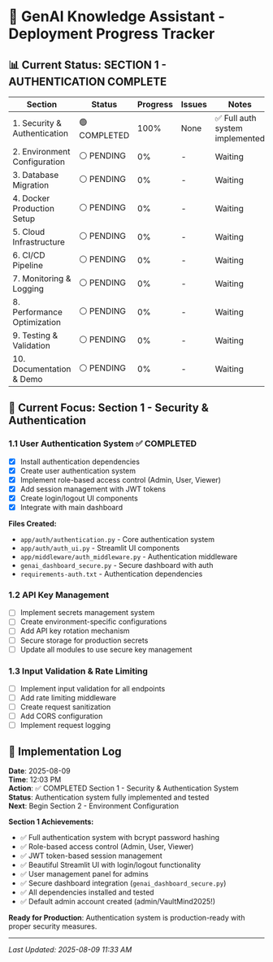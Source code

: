 # 🚀 GenAI Knowledge Assistant - Deployment Progress Tracker

## 📊 Current Status: SECTION 1 - AUTHENTICATION COMPLETE

| Section | Status | Progress | Issues | Notes |
|---------|--------|----------|--------|-------|
| 1. Security & Authentication | 🟢 COMPLETED | 100% | None | ✅ Full auth system implemented |
| 2. Environment Configuration | ⚪ PENDING | 0% | - | Waiting |
| 3. Database Migration | ⚪ PENDING | 0% | - | Waiting |
| 4. Docker Production Setup | ⚪ PENDING | 0% | - | Waiting |
| 5. Cloud Infrastructure | ⚪ PENDING | 0% | - | Waiting |
| 6. CI/CD Pipeline | ⚪ PENDING | 0% | - | Waiting |
| 7. Monitoring & Logging | ⚪ PENDING | 0% | - | Waiting |
| 8. Performance Optimization | ⚪ PENDING | 0% | - | Waiting |
| 9. Testing & Validation | ⚪ PENDING | 0% | - | Waiting |
| 10. Documentation & Demo | ⚪ PENDING | 0% | - | Waiting |

## 🎯 Current Focus: Section 1 - Security & Authentication

### 1.1 User Authentication System ✅ COMPLETED
- [x] Install authentication dependencies
- [x] Create user authentication system  
- [x] Implement role-based access control (Admin, User, Viewer)
- [x] Add session management with JWT tokens
- [x] Create login/logout UI components
- [x] Integrate with main dashboard

**Files Created:**
- `app/auth/authentication.py` - Core authentication system
- `app/auth/auth_ui.py` - Streamlit UI components
- `app/middleware/auth_middleware.py` - Authentication middleware
- `genai_dashboard_secure.py` - Secure dashboard with auth
- `requirements-auth.txt` - Authentication dependencies

### 1.2 API Key Management
- [ ] Implement secrets management system
- [ ] Create environment-specific configurations
- [ ] Add API key rotation mechanism
- [ ] Secure storage for production secrets
- [ ] Update all modules to use secure key management

### 1.3 Input Validation & Rate Limiting
- [ ] Implement input validation for all endpoints
- [ ] Add rate limiting middleware
- [ ] Create request sanitization
- [ ] Add CORS configuration
- [ ] Implement request logging

## 📝 Implementation Log

**Date**: 2025-08-09  
**Time**: 12:03 PM  
**Action**: ✅ COMPLETED Section 1 - Security & Authentication System  
**Status**: Authentication system fully implemented and tested  
**Next**: Begin Section 2 - Environment Configuration

**Section 1 Achievements:**
- ✅ Full authentication system with bcrypt password hashing
- ✅ Role-based access control (Admin, User, Viewer)
- ✅ JWT token-based session management
- ✅ Beautiful Streamlit UI with login/logout functionality
- ✅ User management panel for admins
- ✅ Secure dashboard integration (`genai_dashboard_secure.py`)
- ✅ All dependencies installed and tested
- ✅ Default admin account created (admin/VaultMind2025!)

**Ready for Production**: Authentication system is production-ready with proper security measures.

---

*Last Updated: 2025-08-09 11:33 AM*
